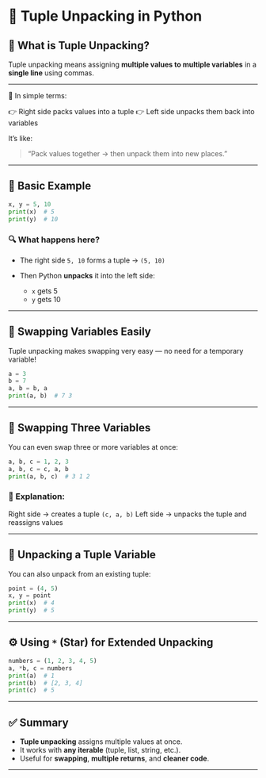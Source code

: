 # 🐍 Tuple Unpacking in Python

## 📘 What is Tuple Unpacking?

Tuple unpacking means assigning **multiple values to multiple variables** in a **single line** using commas.

---

🎯 In simple terms:

👉 Right side packs values into a tuple
👉 Left side unpacks them back into variables

It’s like:

> “Pack values together → then unpack them into new places.”

---

## 🧩 Basic Example

```python
x, y = 5, 10
print(x)  # 5
print(y)  # 10
```

### 🔍 What happens here?

* The right side `5, 10` forms a tuple → `(5, 10)`
* Then Python **unpacks** it into the left side:

  * `x` gets 5
  * `y` gets 10

---

## 🔁 Swapping Variables Easily

Tuple unpacking makes swapping very easy — no need for a temporary variable!

```python
a = 3
b = 7
a, b = b, a
print(a, b)  # 7 3
```

---

## 🔄 Swapping Three Variables

You can even swap three or more variables at once:

```python
a, b, c = 1, 2, 3
a, b, c = c, a, b
print(a, b, c)  # 3 1 2
```

### 🧠 Explanation:

Right side → creates a tuple `(c, a, b)`
Left side → unpacks the tuple and reassigns values

---

## 🧺 Unpacking a Tuple Variable

You can also unpack from an existing tuple:

```python
point = (4, 5)
x, y = point
print(x)  # 4
print(y)  # 5
```

---

## ⚙️ Using `*` (Star) for Extended Unpacking

```python
numbers = (1, 2, 3, 4, 5)
a, *b, c = numbers
print(a)  # 1
print(b)  # [2, 3, 4]
print(c)  # 5
```

---

## ✅ Summary

* **Tuple unpacking** assigns multiple values at once.
* It works with **any iterable** (tuple, list, string, etc.).
* Useful for **swapping**, **multiple returns**, and **cleaner code**.

---



